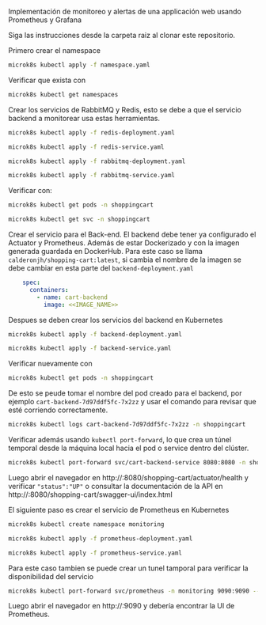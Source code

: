 Implementación de monitoreo y alertas de una applicación web usando Prometheus y Grafana

Siga las instrucciones desde la carpeta raiz al clonar este repositorio.

Primero crear el namespace
```bash
microk8s kubectl apply -f namespace.yaml
```

Verificar que exista con
```bash
microk8s kubectl get namespaces
```

Crear los servicios de RabbitMQ y Redis, esto se debe a que el servicio backend a monitorear usa estas herramientas.
```bash
microk8s kubectl apply -f redis-deployment.yaml
```
```bash
microk8s kubectl apply -f redis-service.yaml
```
```bash
microk8s kubectl apply -f rabbitmq-deployment.yaml
```
```bash
microk8s kubectl apply -f rabbitmq-service.yaml
```

Verificar con:
```bash
microk8s kubectl get pods -n shoppingcart
```
```bash
microk8s kubectl get svc -n shoppingcart
```

Crear el servicio para el Back-end. El backend debe tener ya configurado el Actuator y Prometheus. Además de estar Dockerizado y con la imagen generada guardada en DockerHub. Para este caso se llama `calderonjh/shopping-cart:latest`, si cambia el nombre de la imagen se debe cambiar en esta parte del `backend-deployment.yaml`

```yaml
    spec:
      containers:
        - name: cart-backend
          image: <<IMAGE_NAME>>
```

Despues se deben crear los servicios del backend en Kubernetes
```bash
microk8s kubectl apply -f backend-deployment.yaml
```
```bash
microk8s kubectl apply -f backend-service.yaml
```

Verificar nuevamente con
```bash
microk8s kubectl get pods -n shoppingcart
```
De esto se peude tomar el nombre del pod creado para el backend, por ejemplo `cart-backend-7d97ddf5fc-7x2zz` y usar el comando para revisar que esté corriendo correctamente.
```bash
microk8s kubectl logs cart-backend-7d97ddf5fc-7x2zz -n shoppingcart
```

Verificar además usando `kubectl port-forward`, lo que crea un túnel temporal desde la máquina local hacia el pod o service dentro del clúster.
```bash
microk8s kubectl port-forward svc/cart-backend-service 8080:8080 -n shoppingcart --address 0.0.0.0
```
Luego abrir el navegador en http://<IP>:8080/shopping-cart/actuator/health y verificar `"status":"UP"` o consultar la documentación de la API en http://<IP>:8080/shopping-cart/swagger-ui/index.html


El siguiente paso es crear el servicio de Prometheus en Kubernetes

```bash
microk8s kubectl create namespace monitoring
```
```bash
microk8s kubectl apply -f prometheus-deployment.yaml
```
```bash
microk8s kubectl apply -f prometheus-service.yaml
```
Para este caso tambien se puede crear un tunel tamporal para verificar la disponibilidad del servicio
```bash
microk8s kubectl port-forward svc/prometheus -n monitoring 9090:9090 --address 0.0.0.0
```
Luego abrir el navegador en http://<IP>:9090 y debería encontrar la UI de Prometheus.
